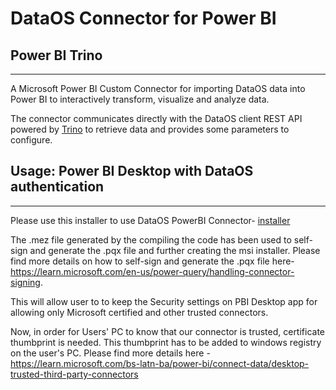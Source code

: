 # DataOS Connector for Power BI

## **Power BI Trino**

---

A Microsoft Power BI Custom Connector for importing DataOS data into Power BI to interactively transform, visualize and analyze data. 

The connector communicates directly with the DataOS client REST API powered by [Trino](https://trino.io/docs/current/develop/client-protocol.html) to retrieve data and provides some parameters to configure.

## **Usage: Power BI Desktop with DataOS authentication**

---
Please use this installer to use DataOS PowerBI Connector- [installer](blob:https://github.com/110d1fb4-13ac-4ee7-93df-b38927ecae38)


The .mez file generated by the compiling the code has been used to self-sign and generate the .pqx file and further creating the msi installer.
Please find more details on how to self-sign and generate the .pqx file here- https://learn.microsoft.com/en-us/power-query/handling-connector-signing.

This will allow user to to keep the Security settings on PBI Desktop app for allowing only Microsoft certified and other trusted connectors.


Now, in order for Users' PC to know that our connector is trusted, certificate thumbprint is needed. This thumbprint has to be added to windows registry on the user's PC.  Please find more details here - https://learn.microsoft.com/bs-latn-ba/power-bi/connect-data/desktop-trusted-third-party-connectors
